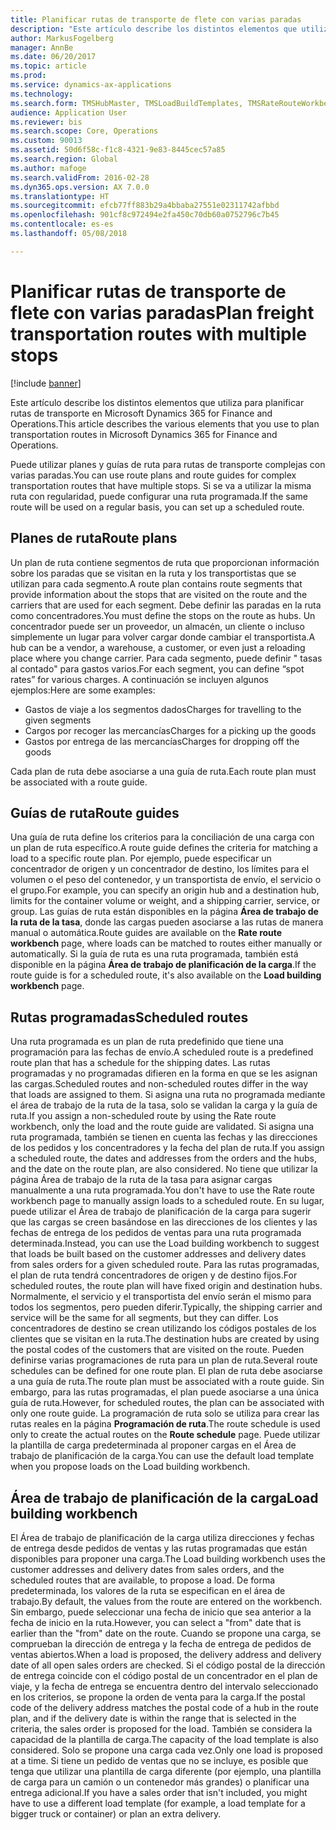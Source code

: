 ```yaml
---
title: Planificar rutas de transporte de flete con varias paradas
description: "Este artículo describe los distintos elementos que utiliza para planificar rutas de transporte en Dynamics 365 for Finance and Operations."
author: MarkusFogelberg
manager: AnnBe
ms.date: 06/20/2017
ms.topic: article
ms.prod: 
ms.service: dynamics-ax-applications
ms.technology: 
ms.search.form: TMSHubMaster, TMSLoadBuildTemplates, TMSRateRouteWorkbench, TMSRouteGuide, TMSRoutePlan, TMSRouteWorkbench, WHSLoadTemplate
audience: Application User
ms.reviewer: bis
ms.search.scope: Core, Operations
ms.custom: 90013
ms.assetid: 50d6f58c-f1c8-4321-9e83-8445cec57a85
ms.search.region: Global
ms.author: mafoge
ms.search.validFrom: 2016-02-28
ms.dyn365.ops.version: AX 7.0.0
ms.translationtype: HT
ms.sourcegitcommit: efcb77ff883b29a4bbaba27551e02311742afbbd
ms.openlocfilehash: 901cf8c972494e2fa450c70db60a0752796c7b45
ms.contentlocale: es-es
ms.lasthandoff: 05/08/2018

---
```


# <a name="plan-freight-transportation-routes-with-multiple-stops"></a><span data-ttu-id="12532-103">Planificar rutas de transporte de flete con varias paradas</span><span class="sxs-lookup"><span data-stu-id="12532-103">Plan freight transportation routes with multiple stops</span></span>

[!include [banner](../includes/banner.md)]

<span data-ttu-id="12532-104">Este artículo describe los distintos elementos que utiliza para planificar rutas de transporte en Microsoft Dynamics 365 for Finance and Operations.</span><span class="sxs-lookup"><span data-stu-id="12532-104">This article describes the various elements that you use to plan transportation routes in Microsoft Dynamics 365 for Finance and Operations.</span></span>

<span data-ttu-id="12532-105">Puede utilizar planes y guías de ruta para rutas de transporte complejas con varias paradas.</span><span class="sxs-lookup"><span data-stu-id="12532-105">You can use route plans and route guides for complex transportation routes that have multiple stops.</span></span> <span data-ttu-id="12532-106">Si se va a utilizar la misma ruta con regularidad, puede configurar una ruta programada.</span><span class="sxs-lookup"><span data-stu-id="12532-106">If the same route will be used on a regular basis, you can set up a scheduled route.</span></span>

## <a name="route-plans"></a><span data-ttu-id="12532-107">Planes de ruta</span><span class="sxs-lookup"><span data-stu-id="12532-107">Route plans</span></span>
<span data-ttu-id="12532-108">Un plan de ruta contiene segmentos de ruta que proporcionan información sobre los paradas que se visitan en la ruta y los transportistas que se utilizan para cada segmento.</span><span class="sxs-lookup"><span data-stu-id="12532-108">A route plan contains route segments that provide information about the stops that are visited on the route and the carriers that are used for each segment.</span></span> <span data-ttu-id="12532-109">Debe definir las paradas en la ruta como concentradores.</span><span class="sxs-lookup"><span data-stu-id="12532-109">You must define the stops on the route as hubs.</span></span> <span data-ttu-id="12532-110">Un concentrador puede ser un proveedor, un almacén, un cliente o incluso simplemente un lugar para volver cargar donde cambiar el transportista.</span><span class="sxs-lookup"><span data-stu-id="12532-110">A hub can be a vendor, a warehouse, a customer, or even just a reloading place where you change carrier.</span></span> <span data-ttu-id="12532-111">Para cada segmento, puede definir " tasas al contado" para gastos varios.</span><span class="sxs-lookup"><span data-stu-id="12532-111">For each segment, you can define “spot rates” for various charges.</span></span> <span data-ttu-id="12532-112">A continuación se incluyen algunos ejemplos:</span><span class="sxs-lookup"><span data-stu-id="12532-112">Here are some examples:</span></span>

-   <span data-ttu-id="12532-113">Gastos de viaje a los segmentos dados</span><span class="sxs-lookup"><span data-stu-id="12532-113">Charges for travelling to the given segments</span></span>
-   <span data-ttu-id="12532-114">Cargos por recoger las mercancías</span><span class="sxs-lookup"><span data-stu-id="12532-114">Charges for a picking up the goods</span></span>
-   <span data-ttu-id="12532-115">Gastos por entrega de las mercancías</span><span class="sxs-lookup"><span data-stu-id="12532-115">Charges for dropping off the goods</span></span>

<span data-ttu-id="12532-116">Cada plan de ruta debe asociarse a una guía de ruta.</span><span class="sxs-lookup"><span data-stu-id="12532-116">Each route plan must be associated with a route guide.</span></span>

## <a name="route-guides"></a><span data-ttu-id="12532-117">Guías de ruta</span><span class="sxs-lookup"><span data-stu-id="12532-117">Route guides</span></span>
<span data-ttu-id="12532-118">Una guía de ruta define los criterios para la conciliación de una carga con un plan de ruta específico.</span><span class="sxs-lookup"><span data-stu-id="12532-118">A route guide defines the criteria for matching a load to a specific route plan.</span></span> <span data-ttu-id="12532-119">Por ejemplo, puede especificar un concentrador de origen y un concentrador de destino, los límites para el volumen o el peso del contenedor, y un transportista de envío, el servicio o el grupo.</span><span class="sxs-lookup"><span data-stu-id="12532-119">For example, you can specify an origin hub and a destination hub, limits for the container volume or weight, and a shipping carrier, service, or group.</span></span> <span data-ttu-id="12532-120">Las guías de ruta están disponibles en la página **Área de trabajo de la ruta de la tasa**, donde las cargas pueden asociarse a las rutas de manera manual o automática.</span><span class="sxs-lookup"><span data-stu-id="12532-120">Route guides are available on the **Rate route workbench** page, where loads can be matched to routes either manually or automatically.</span></span> <span data-ttu-id="12532-121">Si la guía de ruta es una ruta programada, también está disponible en la página **Área de trabajo de planificación de la carga**.</span><span class="sxs-lookup"><span data-stu-id="12532-121">If the route guide is for a scheduled route, it's also available on the **Load building workbench** page.</span></span>

## <a name="scheduled-routes"></a><span data-ttu-id="12532-122">Rutas programadas</span><span class="sxs-lookup"><span data-stu-id="12532-122">Scheduled routes</span></span>
<span data-ttu-id="12532-123">Una ruta programada es un plan de ruta predefinido que tiene una programación para las fechas de envío.</span><span class="sxs-lookup"><span data-stu-id="12532-123">A scheduled route is a predefined route plan that has a schedule for the shipping dates.</span></span> <span data-ttu-id="12532-124">Las rutas programadas y no programadas difieren en la forma en que se les asignan las cargas.</span><span class="sxs-lookup"><span data-stu-id="12532-124">Scheduled routes and non-scheduled routes differ in the way that loads are assigned to them.</span></span> <span data-ttu-id="12532-125">Si asigna una ruta no programada mediante el área de trabajo de la ruta de la tasa, solo se validan la carga y la guía de ruta.</span><span class="sxs-lookup"><span data-stu-id="12532-125">If you assign a non-scheduled route by using the Rate route workbench, only the load and the route guide are validated.</span></span> <span data-ttu-id="12532-126">Si asigna una ruta programada, también se tienen en cuenta las fechas y las direcciones de los pedidos y los concentradores y la fecha del plan de ruta.</span><span class="sxs-lookup"><span data-stu-id="12532-126">If you assign a scheduled route, the dates and addresses from the orders and the hubs, and the date on the route plan, are also considered.</span></span> <span data-ttu-id="12532-127">No tiene que utilizar la página Área de trabajo de la ruta de la tasa para asignar cargas manualmente a una ruta programada.</span><span class="sxs-lookup"><span data-stu-id="12532-127">You don't have to use the Rate route workbench page to manually assign loads to a scheduled route.</span></span> <span data-ttu-id="12532-128">En su lugar, puede utilizar el Área de trabajo de planificación de la carga para sugerir que las cargas se creen basándose en las direcciones de los clientes y las fechas de entrega de los pedidos de ventas para una ruta programada determinada.</span><span class="sxs-lookup"><span data-stu-id="12532-128">Instead, you can use the Load building workbench to suggest that loads be built based on the customer addresses and delivery dates from sales orders for a given scheduled route.</span></span> <span data-ttu-id="12532-129">Para las rutas programadas, el plan de ruta tendrá concentradores de origen y de destino fijos.</span><span class="sxs-lookup"><span data-stu-id="12532-129">For scheduled routes, the route plan will have fixed origin and destination hubs.</span></span> <span data-ttu-id="12532-130">Normalmente, el servicio y el transportista del envío serán el mismo para todos los segmentos, pero pueden diferir.</span><span class="sxs-lookup"><span data-stu-id="12532-130">Typically, the shipping carrier and service will be the same for all segments, but they can differ.</span></span> <span data-ttu-id="12532-131">Los concentradores de destino se crean utilizando los códigos postales de los clientes que se visitan en la ruta.</span><span class="sxs-lookup"><span data-stu-id="12532-131">The destination hubs are created by using the postal codes of the customers that are visited on the route.</span></span> <span data-ttu-id="12532-132">Pueden definirse varias programaciones de ruta para un plan de ruta.</span><span class="sxs-lookup"><span data-stu-id="12532-132">Several route schedules can be defined for one route plan.</span></span> <span data-ttu-id="12532-133">El plan de ruta debe asociarse a una guía de ruta.</span><span class="sxs-lookup"><span data-stu-id="12532-133">The route plan must be associated with a route guide.</span></span> <span data-ttu-id="12532-134">Sin embargo, para las rutas programadas, el plan puede asociarse a una única guía de ruta.</span><span class="sxs-lookup"><span data-stu-id="12532-134">However, for scheduled routes, the plan can be associated with only one route guide.</span></span> <span data-ttu-id="12532-135">La programación de ruta solo se utiliza para crear las rutas reales en la página **Programación de ruta**.</span><span class="sxs-lookup"><span data-stu-id="12532-135">The route schedule is used only to create the actual routes on the **Route schedule** page.</span></span> <span data-ttu-id="12532-136">Puede utilizar la plantilla de carga predeterminada al proponer cargas en el Área de trabajo de planificación de la carga.</span><span class="sxs-lookup"><span data-stu-id="12532-136">You can use the default load template when you propose loads on the Load building workbench.</span></span>

## <a name="load-building-workbench"></a><span data-ttu-id="12532-137">Área de trabajo de planificación de la carga</span><span class="sxs-lookup"><span data-stu-id="12532-137">Load building workbench</span></span>
<span data-ttu-id="12532-138">El Área de trabajo de planificación de la carga utiliza direcciones y fechas de entrega desde pedidos de ventas y las rutas programadas que están disponibles para proponer una carga.</span><span class="sxs-lookup"><span data-stu-id="12532-138">The Load building workbench uses the customer addresses and delivery dates from sales orders, and the scheduled routes that are available, to propose a load.</span></span> <span data-ttu-id="12532-139">De forma predeterminada, los valores de la ruta se especifican en el área de trabajo.</span><span class="sxs-lookup"><span data-stu-id="12532-139">By default, the values from the route are entered on the workbench.</span></span> <span data-ttu-id="12532-140">Sin embargo, puede seleccionar una fecha de inicio que sea anterior a la fecha de inicio en la ruta.</span><span class="sxs-lookup"><span data-stu-id="12532-140">However, you can select a "from" date that is earlier than the "from" date on the route.</span></span> <span data-ttu-id="12532-141">Cuando se propone una carga, se comprueban la dirección de entrega y la fecha de entrega de pedidos de ventas abiertos.</span><span class="sxs-lookup"><span data-stu-id="12532-141">When a load is proposed, the delivery address and delivery date of all open sales orders are checked.</span></span> <span data-ttu-id="12532-142">Si el código postal de la dirección de entrega coincide con el código postal de un concentrador en el plan de viaje, y la fecha de entrega se encuentra dentro del intervalo seleccionado en los criterios, se propone la orden de venta para la carga.</span><span class="sxs-lookup"><span data-stu-id="12532-142">If the postal code of the delivery address matches the postal code of a hub in the route plan, and if the delivery date is within the range that is selected in the criteria, the sales order is proposed for the load.</span></span> <span data-ttu-id="12532-143">También se considera la capacidad de la plantilla de carga.</span><span class="sxs-lookup"><span data-stu-id="12532-143">The capacity of the load template is also considered.</span></span> <span data-ttu-id="12532-144">Solo se propone una carga cada vez.</span><span class="sxs-lookup"><span data-stu-id="12532-144">Only one load is proposed at a time.</span></span> <span data-ttu-id="12532-145">Si tiene un pedido de ventas que no se incluye, es posible que tenga que utilizar una plantilla de carga diferente (por ejemplo, una plantilla de carga para un camión o un contenedor más grandes) o planificar una entrega adicional.</span><span class="sxs-lookup"><span data-stu-id="12532-145">If you have a sales order that isn't included, you might have to use a different load template (for example, a load template for a bigger truck or container) or plan an extra delivery.</span></span>




